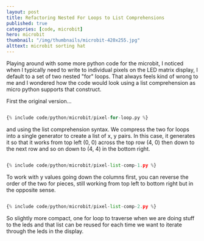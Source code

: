 ```yaml
---
layout: post
title: Refactoring Nested For Loops to List Comprehensions
published: true
categories: [code, microbit]
hero: microbit
thumbnail: "/img/thumbnails/microbit-420x255.jpg"
alttext: microbit sorting hat
---
```


Playing around with some more python code for the microbit, I noticed when I typically need to write to individual pixels on the 
LED matrix display, I default to a set of two nested "for" loops. That always feels kind of wrong to me and I wondered how the code 
would look using a list comprehension as micro python supports that construct.

First the original version...

```python

{% include code/python/microbit/pixel-for-loop.py %}

```

and using the list comprehension syntax. We compress the two for loops into a single generator to create a list of x, y pairs. In this case, 
it generates it so that it works from top left (0, 0) across the top row (4, 0) then down to the next row and so on down to (4, 4) in the 
bottom right.

```python

{% include code/python/microbit/pixel-list-comp-1.py %}

```

To work with y values going down the columns first, you can reverse the order of the two for pieces, still working from top left to bottom right 
but in the opposite sense. 

```python

{% include code/python/microbit/pixel-list-comp-2.py %}

```

So slightly more compact, one for loop to traverse when we are doing stuff to the leds and that list can be reused for each time we 
want to iterate through the leds in the display. 
